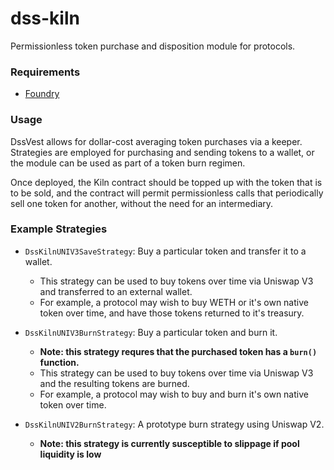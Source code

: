 # dss-kiln

Permissionless token purchase and disposition module for protocols.

### Requirements

* [Foundry](https://github.com/foundry-rs/foundry)

### Usage

DssVest allows for dollar-cost averaging token purchases via a keeper.
Strategies are employed for purchasing and sending tokens to a wallet, or the module can be used as part of a token burn regimen.

Once deployed, the Kiln contract should be topped up with the token that is to be sold, and the contract will permit permissionless calls that periodically sell one token for another, without the need for an intermediary.

### Example Strategies

* `DssKilnUNIV3SaveStrategy`: Buy a particular token and transfer it to a wallet.
  * This strategy can be used to buy tokens over time via Uniswap V3 and transferred to an external wallet.
  * For example, a protocol may wish to buy WETH or it's own native token over time, and have those tokens returned to it's treasury.

* `DssKilnUNIV3BurnStrategy`: Buy a particular token and burn it.
  * __Note: this strategy requres that the purchased token has a `burn()` function.__
  * This strategy can be used to buy tokens over time via Uniswap V3 and the resulting tokens are burned.
  * For example, a protocol may wish to buy and burn it's own native token over time.

* `DssKilnUNIV2BurnStrategy`: A prototype burn strategy using Uniswap V2.
  * __Note: this strategy is currently susceptible to slippage if pool liquidity is low__
